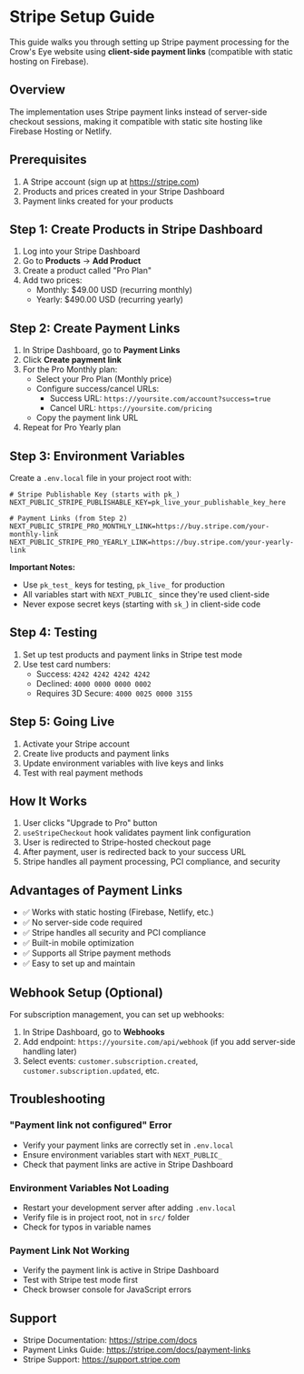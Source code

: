 # Stripe Setup Guide

This guide walks you through setting up Stripe payment processing for the Crow's Eye website using **client-side payment links** (compatible with static hosting on Firebase).

## Overview

The implementation uses Stripe payment links instead of server-side checkout sessions, making it compatible with static site hosting like Firebase Hosting or Netlify.

## Prerequisites

1. A Stripe account (sign up at https://stripe.com)
2. Products and prices created in your Stripe Dashboard
3. Payment links created for your products

## Step 1: Create Products in Stripe Dashboard

1. Log into your Stripe Dashboard
2. Go to **Products** → **Add Product**
3. Create a product called "Pro Plan"
4. Add two prices:
   - Monthly: $49.00 USD (recurring monthly)
   - Yearly: $490.00 USD (recurring yearly)

## Step 2: Create Payment Links

1. In Stripe Dashboard, go to **Payment Links**
2. Click **Create payment link**
3. For the Pro Monthly plan:
   - Select your Pro Plan (Monthly price)
   - Configure success/cancel URLs:
     - Success URL: `https://yoursite.com/account?success=true`
     - Cancel URL: `https://yoursite.com/pricing`
   - Copy the payment link URL
4. Repeat for Pro Yearly plan

## Step 3: Environment Variables

Create a `.env.local` file in your project root with:

```env
# Stripe Publishable Key (starts with pk_)
NEXT_PUBLIC_STRIPE_PUBLISHABLE_KEY=pk_live_your_publishable_key_here

# Payment Links (from Step 2)
NEXT_PUBLIC_STRIPE_PRO_MONTHLY_LINK=https://buy.stripe.com/your-monthly-link
NEXT_PUBLIC_STRIPE_PRO_YEARLY_LINK=https://buy.stripe.com/your-yearly-link
```

**Important Notes:**
- Use `pk_test_` keys for testing, `pk_live_` for production
- All variables start with `NEXT_PUBLIC_` since they're used client-side
- Never expose secret keys (starting with `sk_`) in client-side code

## Step 4: Testing

1. Set up test products and payment links in Stripe test mode
2. Use test card numbers:
   - Success: `4242 4242 4242 4242`
   - Declined: `4000 0000 0000 0002`
   - Requires 3D Secure: `4000 0025 0000 3155`

## Step 5: Going Live

1. Activate your Stripe account
2. Create live products and payment links
3. Update environment variables with live keys and links
4. Test with real payment methods

## How It Works

1. User clicks "Upgrade to Pro" button
2. `useStripeCheckout` hook validates payment link configuration
3. User is redirected to Stripe-hosted checkout page
4. After payment, user is redirected back to your success URL
5. Stripe handles all payment processing, PCI compliance, and security

## Advantages of Payment Links

- ✅ Works with static hosting (Firebase, Netlify, etc.)
- ✅ No server-side code required
- ✅ Stripe handles all security and PCI compliance
- ✅ Built-in mobile optimization
- ✅ Supports all Stripe payment methods
- ✅ Easy to set up and maintain

## Webhook Setup (Optional)

For subscription management, you can set up webhooks:

1. In Stripe Dashboard, go to **Webhooks**
2. Add endpoint: `https://yoursite.com/api/webhook` (if you add server-side handling later)
3. Select events: `customer.subscription.created`, `customer.subscription.updated`, etc.

## Troubleshooting

### "Payment link not configured" Error
- Verify your payment links are correctly set in `.env.local`
- Ensure environment variables start with `NEXT_PUBLIC_`
- Check that payment links are active in Stripe Dashboard

### Environment Variables Not Loading
- Restart your development server after adding `.env.local`
- Verify file is in project root, not in `src/` folder
- Check for typos in variable names

### Payment Link Not Working
- Verify the payment link is active in Stripe Dashboard
- Test with Stripe test mode first
- Check browser console for JavaScript errors

## Support

- Stripe Documentation: https://stripe.com/docs
- Payment Links Guide: https://stripe.com/docs/payment-links
- Stripe Support: https://support.stripe.com 